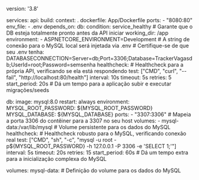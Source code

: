version: '3.8'

services:
  api:
    build:
      context: .
      dockerfile: App/Dockerfile
    ports:
      - "8080:80"
    env_file:
      - .env
    depends_on:
      db:
        condition: service_healthy # Garante que o DB esteja totalmente pronto antes da API iniciar
    working_dir: /app
    environment:
      - ASPNETCORE_ENVIRONMENT=Development
      # A string de conexão para o MySQL local será injetada via .env
      # Certifique-se de que seu .env tenha: DATABASECONNECTION=Server=db;Port=3306;Database=TrackerVagasdb;UserId=root;Password=semsenha
    healthcheck: # Healthcheck para a própria API, verificando se ela está respondendo
      test: ["CMD", "curl", "--fail", "http://localhost:80/health"]
      interval: 10s
      timeout: 5s
      retries: 5
      start_period: 20s # Dá um tempo para a aplicação subir e executar migrações/seeds

  db:
    image: mysql:8.0
    restart: always
    environment:
      MYSQL_ROOT_PASSWORD: ${MYSQL_ROOT_PASSWORD}
      MYSQL_DATABASE: ${MYSQL_DATABASE}
    ports:
      - "3307:3306" # Mapeia a porta 3306 do contêiner para a 3307 no seu host
    volumes:
      - mysql-data:/var/lib/mysql # Volume persistente para os dados do MySQL
    healthcheck: # Healthcheck robusto para o MySQL, verificando conexão real
      test: ["CMD", "sh", "-c", "mysql -u root -p${MYSQL_ROOT_PASSWORD} -h 127.0.0.1 -P 3306 -e 'SELECT 1;'"]
      interval: 5s
      timeout: 20s
      retries: 15
      start_period: 60s # Dá um tempo extra para a inicialização complexa do MySQL

volumes:
  mysql-data: # Definição do volume para os dados do MySQL